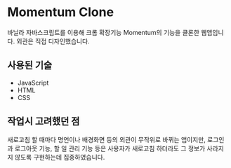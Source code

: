 # Momentum Clone
바닐라 자바스크립트를 이용해 크롬 확장기능 Momentum의 기능을 클론한 웹앱입니다. 외관은 직접 디자인했습니다.

## 사용된 기술
- JavaScript
- HTML
- CSS

## 작업시 고려했던 점
새로고침 할 때마다 명언이나 배경화면 등의 외관이 무작위로 바뀌는 앱이지만,
로그인과 로그아웃 기능, 할 일 관리 기능 등은 사용자가 새로고침 하더라도 그 정보가 사라지지 않도록 구현하는데 집중하였습니다.

